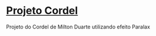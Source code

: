 # <a href="https://eduardoberton.github.io/Projeto-Cordel/" target="_blank">Projeto Cordel</a>

Projeto do Cordel de Milton Duarte utilizando efeito Paralax

